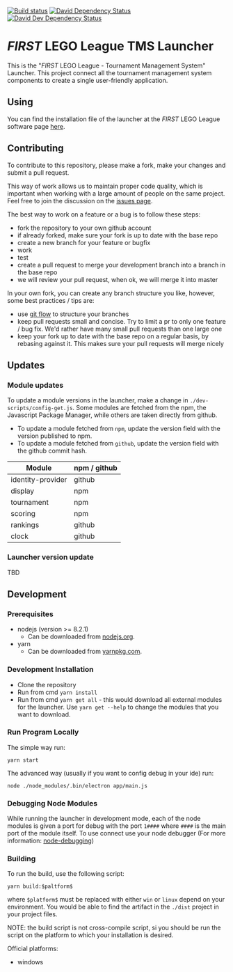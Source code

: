 [![Build status](https://ci.appveyor.com/api/projects/status/0y2bsm8ku11q6vyt?svg=true)](https://ci.appveyor.com/project/2roy999/launcher-8a1fe)
[![David Dependency Status](https://david-dm.org/FirstLegoLeague/Launcher.png)](https://david-dm.org/FirstLegoLeague/Launcher)
[![David Dev Dependency Status](https://david-dm.org/FirstLegoLeague/Launcher/dev-status.png)](https://david-dm.org/FirstLegoLeague/Launcher#info=devDependencies)

# _FIRST_ LEGO League TMS Launcher 

This is the "_FIRST_ LEGO League - Tournament Management System" Launcher. This project connect
 all the tournament management system components to create a single
 user-friendly application.

## Using

You can find the installation file of the launcher at the _FIRST_ LEGO League
 software page [here](http://www.fll-tools.com/software/).

## Contributing

To contribute to this repository, please make a fork, make your changes and
 submit a pull request.

This way of work allows us to maintain proper code quality, which is important
 when working with a large amount of people on the same project. Feel free to
 join the discussion on the
 [issues page](https://github.com/FirstLegoLeague/fllscoring/issues).

The best way to work on a feature or a bug is to follow these steps:

- fork the repository to your own github account
- if already forked, make sure your fork is up to date with the base repo
- create a new branch for your feature or bugfix
- work
- test
- create a pull request to merge your development branch into a branch in the
  base repo
- we will review your pull request, when ok, we will merge it into master

In your own fork, you can create any branch structure you like, however, some
best practices / tips are:

- use [git flow](https://jeffkreeftmeijer.com/2010/why-arent-you-using-git-flow/)
  to structure your branches
- keep pull requests small and concise. Try to limit a pr to only one feature /
  bug fix. We'd rather have many small pull requests than one large one
- keep your fork up to date with the base repo on a regular basis, by rebasing
  against it. This makes sure your pull requests will merge nicely

## Updates

### Module updates

To update a module versions in the launcher, make a change in
 `./dev-scripts/config-get.js`. Some modules are fetched from the npm, the
 Javascript Package Manager, while others are taken directly from github.

- To update a module fetched from `npm`, update the version field with the version published to npm.
- To update a module fetched from `github`, update the version field with the github commit hash.

| Module | npm / github |
| --- | --- |
|identity-provider|github|
|display|npm|
|tournament|npm|
|scoring|npm|
|rankings|github
|clock|github|

### Launcher version update

TBD

## Development

### Prerequisites

- nodejs (version >= 8.2.1)
  - Can be downloaded from [nodejs.org](https://nodejs.org).
- yarn
  - Can be downloaded from [yarnpkg.com](https://yarnpkg.com).

### Development Installation

- Clone the repository
- Run from cmd `yarn install`
- Run from cmd `yarn get all` - this would download all external
  modules for the launcher. Use `yarn get --help` to change the modules
  that you want to download.

### Run Program Locally

The simple way run:
```
yarn start
```

The advanced way (usually if you want to config debug in your ide) run:
```
node ./node_modules/.bin/electron app/main.js
```

### Debugging Node Modules

While running the launcher in development mode, each of the node modules is
 given a port for debug with the port `1####` where `####` is the main port of
 the module itself. To use connect use your node debugger (For more
 information: [node-debugging](https://nodejs.org/en/docs/guides/debugging-getting-started/)) 

### Building

To run the build, use the following script:
```
yarn build:$paltform$
```
where `$platform$` must be replaced with either `win` or `linux` depend on
 your environment. You would be able to find the artifact in the `./dist`
 project in your project files. 

NOTE: the build script is not cross-compile script, si you should be run
 the script on the platform to which your installation is desired.

Official platforms:
 - windows
